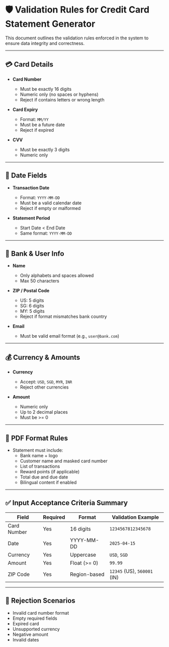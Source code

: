 # 🛡️ Validation Rules for Credit Card Statement Generator

This document outlines the validation rules enforced in the system to ensure data integrity and correctness.

---

## 💳 Card Details

- **Card Number**
  - Must be exactly 16 digits
  - Numeric only (no spaces or hyphens)
  - Reject if contains letters or wrong length

- **Card Expiry**
  - Format: `MM/YY`
  - Must be a future date
  - Reject if expired

- **CVV**
  - Must be exactly 3 digits
  - Numeric only

---

## 📅 Date Fields

- **Transaction Date**
  - Format: `YYYY-MM-DD`
  - Must be a valid calendar date
  - Reject if empty or malformed

- **Statement Period**
  - Start Date < End Date
  - Same format: `YYYY-MM-DD`

---

## 🏦 Bank & User Info

- **Name**
  - Only alphabets and spaces allowed
  - Max 50 characters

- **ZIP / Postal Code**
  - US: 5 digits
  - SG: 6 digits
  - MY: 5 digits
  - Reject if format mismatches bank country

- **Email**
  - Must be valid email format (e.g., `user@bank.com`)

---

## 💰 Currency & Amounts

- **Currency**
  - Accept: `USD`, `SGD`, `MYR`, `INR`
  - Reject other currencies

- **Amount**
  - Numeric only
  - Up to 2 decimal places
  - Must be >= 0

---

## 📄 PDF Format Rules

- Statement must include:
  - Bank name + logo
  - Customer name and masked card number
  - List of transactions
  - Reward points (if applicable)
  - Total due and due date
  - Bilingual content if enabled

---

## ✅ Input Acceptance Criteria Summary

| Field           | Required | Format       | Validation Example                |
|----------------|----------|--------------|----------------------------------|
| Card Number     | Yes      | 16 digits    | `1234567812345678`               |
| Date            | Yes      | YYYY-MM-DD   | `2025-04-15`                     |
| Currency        | Yes      | Uppercase    | `USD`, `SGD`                     |
| Amount          | Yes      | Float (>= 0) | `99.99`                          |
| ZIP Code        | Yes      | Region-based | `12345` (US), `560001` (IN)     |

---

## 🚫 Rejection Scenarios

- Invalid card number format
- Empty required fields
- Expired card
- Unsupported currency
- Negative amount
- Invalid dates

